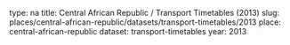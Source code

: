 type: na
title: Central African Republic / Transport Timetables (2013)
slug: places/central-african-republic/datasets/transport-timetables/2013
place: central-african-republic
dataset: transport-timetables
year: 2013
